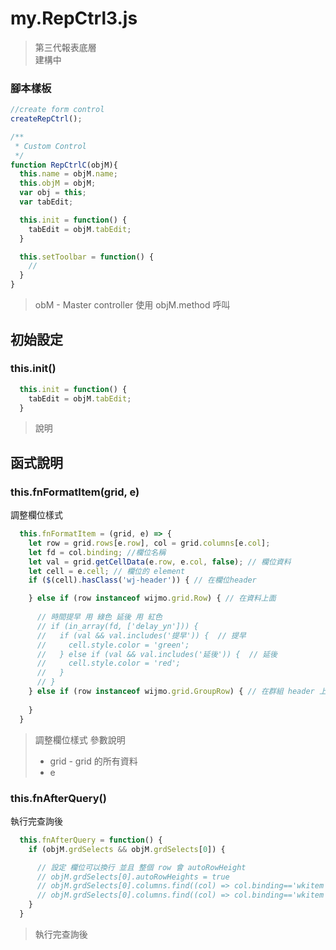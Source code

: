 # my.RepCtrl3.js

> 第三代報表底層 \
> 建構中
>
### 腳本樣板

```javascript
//create form control
createRepCtrl();

/**
 * Custom Control
 */
function RepCtrlC(objM){
  this.name = objM.name;
  this.objM = objM;
  var obj = this;
  var tabEdit;

  this.init = function() {
    tabEdit = objM.tabEdit;
  }

  this.setToolbar = function() {
    //
  }
}
```

> obM - Master controller 使用 objM.method 呼叫&#x20;

## 初始設定

### this.init()

```javascript
  this.init = function() {
    tabEdit = objM.tabEdit;
  }
```

> 說明

## 函式說明

### this.fnFormatItem(grid, e)

調整欄位樣式

```javascript
  this.fnFormatItem = (grid, e) => {
    let row = grid.rows[e.row], col = grid.columns[e.col];
    let fd = col.binding; //欄位名稱
    let val = grid.getCellData(e.row, e.col, false); // 欄位資料
    let cell = e.cell; // 欄位的 element
    if ($(cell).hasClass('wj-header')) { // 在欄位header

    } else if (row instanceof wijmo.grid.Row) { // 在資料上面
      
      // 時間提早 用 綠色 延後 用 紅色
      // if (in_array(fd, ['delay_yn'])) {
      //   if (val && val.includes('提早')) {  // 提早
      //     cell.style.color = 'green';
      //   } else if (val && val.includes('延後')) {  // 延後
      //     cell.style.color = 'red';
      //   }
      // }
    } else if (row instanceof wijmo.grid.GroupRow) { // 在群組 header 上面
        
    }
  }
```

> 調整欄位樣式
> 參數說明
>
> * grid - grid 的所有資料
> * e

### this.fnAfterQuery()

執行完查詢後

```javascript
  this.fnAfterQuery = function() {
    if (objM.grdSelects && objM.grdSelects[0]) {

      // 設定 欄位可以換行 並且 整個 row 會 autoRowHeight
      // objM.grdSelects[0].autoRowHeights = true
      // objM.grdSelects[0].columns.find((col) => col.binding=='wkitem').wordWrap = true
      // objM.grdSelects[0].columns.find((col) => col.binding=='wkitem').multiLine = true
    }
  }
```

> 執行完查詢後
